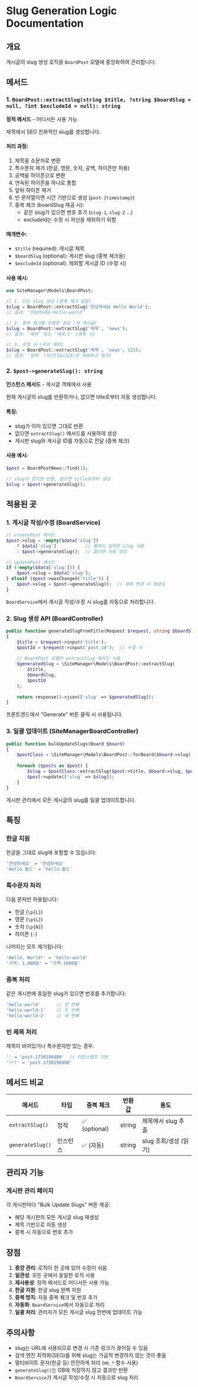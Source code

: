 # Slug Generation Logic Documentation

## 개요
게시글의 slug 생성 로직을 `BoardPost` 모델에 중앙화하여 관리합니다.

## 메서드

### 1. `BoardPost::extractSlug(string $title, ?string $boardSlug = null, ?int $excludeId = null): string`

**정적 메서드** - 어디서든 사용 가능

제목에서 SEO 친화적인 slug를 생성합니다.

#### 처리 과정:
1. 제목을 소문자로 변환
2. 특수문자 제거 (한글, 영문, 숫자, 공백, 하이픈만 허용)
3. 공백을 하이픈으로 변환
4. 연속된 하이픈을 하나로 통합
5. 앞뒤 하이픈 제거
6. 빈 문자열이면 시간 기반으로 생성 (`post-{timestamp}`)
7. 중복 체크 (boardSlug 제공 시):
   - 같은 slug가 있으면 번호 추가 (`slug-1`, `slug-2` ...)
   - excludeId는 수정 시 자신을 제외하기 위함

#### 매개변수:
- `$title` (required): 게시글 제목
- `$boardSlug` (optional): 게시판 slug (중복 체크용)
- `$excludeId` (optional): 제외할 게시글 ID (수정 시)

#### 사용 예시:
```php
use SiteManager\Models\BoardPost;

// 1. 단순 slug 생성 (중복 체크 없음)
$slug = BoardPost::extractSlug('안녕하세요 Hello World');
// 결과: '안녕하세요-hello-world'

// 2. 중복 체크를 포함한 생성 (새 게시글)
$slug = BoardPost::extractSlug('제목', 'news');
// 결과: '제목' 또는 '제목-1' (중복 시)

// 3. 수정 시 (자신 제외)
$slug = BoardPost::extractSlug('제목', 'news', 123);
// 결과: '제목' (자신(ID=123)은 제외하고 체크)
```

### 2. `$post->generateSlug(): string`

**인스턴스 메서드** - 게시글 객체에서 사용

현재 게시글의 slug를 반환하거나, 없으면 title로부터 자동 생성합니다.

#### 특징:
- slug가 이미 있으면 그대로 반환
- 없으면 `extractSlug()` 메서드를 사용하여 생성
- 게시판 slug와 게시글 ID를 자동으로 전달 (중복 체크)

#### 사용 예시:
```php
$post = BoardPostNews::find(1);

// slug가 있으면 반환, 없으면 title로부터 생성
$slug = $post->generateSlug();
```

## 적용된 곳

### 1. 게시글 작성/수정 (BoardService)

```php
// createPost 메서드
$post->slug = !empty($data['slug']) 
    ? $data['slug']           // 폼에서 입력한 slug 사용
    : $post->generateSlug();  // 없으면 자동 생성

// updatePost 메서드
if (!empty($data['slug'])) {
    $post->slug = $data['slug'];
} elseif ($post->wasChanged('title')) {
    $post->slug = $post->generateSlug();  // 제목 변경 시 재생성
}
```

`BoardService`에서 게시글 작성/수정 시 slug를 자동으로 처리합니다.

### 2. Slug 생성 API (BoardController)

```php
public function generateSlugFromTitle(Request $request, string $boardSlug)
{
    $title = $request->input('title');
    $postId = $request->input('post_id');  // 수정 시
    
    // BoardPost 모델의 extractSlug 메서드 사용
    $generatedSlug = \SiteManager\Models\BoardPost::extractSlug(
        $title, 
        $boardSlug, 
        $postId
    );
    
    return response()->json(['slug' => $generatedSlug]);
}
```

프론트엔드에서 "Generate" 버튼 클릭 시 사용됩니다.

### 3. 일괄 업데이트 (SiteManagerBoardController)

```php
public function bulkUpdateSlugs(Board $board)
{
    $postClass = \SiteManager\Models\BoardPost::forBoard($board->slug);
    
    foreach ($posts as $post) {
        $slug = $postClass::extractSlug($post->title, $board->slug, $post->id);
        $post->update(['slug' => $slug]);
    }
}
```

게시판 관리에서 모든 게시글의 slug를 일괄 업데이트합니다.

## 특징

### 한글 지원
한글을 그대로 slug에 포함할 수 있습니다:
```php
'안녕하세요' → '안녕하세요'
'Hello 월드' → 'hello-월드'
```

### 특수문자 처리
다음 문자만 허용됩니다:
- 한글 (`\p{L}`)
- 영문 (`\p{L}`)
- 숫자 (`\p{N}`)
- 하이픈 (`-`)

나머지는 모두 제거됩니다:
```php
'Hello, World!' → 'hello-world'
'가격: 1,000원' → '가격-1000원'
```

### 중복 처리
같은 게시판에 동일한 slug가 있으면 번호를 추가합니다:
```php
'hello-world'      // 첫 번째
'hello-world-1'    // 두 번째
'hello-world-2'    // 세 번째
```

### 빈 제목 처리
제목이 비어있거나 특수문자만 있는 경우:
```php
'' → 'post-1730198400'  // 타임스탬프 기반
'!!!' → 'post-1730198400'
```

## 메서드 비교

| 메서드 | 타입 | 중복 체크 | 반환값 | 용도 |
|--------|------|-----------|--------|------|
| `extractSlug()` | 정적 | ✅ (optional) | string | 제목에서 slug 추출 |
| `generateSlug()` | 인스턴스 | ✅ (자동) | string | slug 조회/생성 (읽기) |

## 관리자 기능

### 게시판 관리 페이지
각 게시판마다 "Bulk Update Slugs" 버튼 제공:
- 해당 게시판의 모든 게시글 slug 재생성
- 제목 기반으로 자동 생성
- 중복 시 자동으로 번호 추가

## 장점

1. **중앙 관리**: 로직이 한 곳에 있어 수정이 쉬움
2. **일관성**: 모든 곳에서 동일한 로직 사용
3. **재사용성**: 정적 메서드로 어디서든 사용 가능
4. **한글 지원**: 한글 slug 완벽 지원
5. **중복 방지**: 자동 중복 체크 및 번호 추가
6. **자동화**: `BoardService`에서 자동으로 처리
7. **일괄 처리**: 관리자가 모든 게시글 slug 한번에 업데이트 가능

## 주의사항

- slug는 URL에 사용되므로 변경 시 기존 링크가 끊어질 수 있음
- 검색 엔진 최적화(SEO)를 위해 slug는 가급적 변경하지 않는 것이 좋음
- 멀티바이트 문자(한글 등) 안전하게 처리 (`mb_*` 함수 사용)
- `generateSlug()`는 DB에 저장하지 않고 결과만 반환
- `BoardService`가 게시글 작성/수정 시 자동으로 slug 처리
